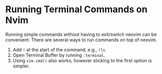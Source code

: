 # Running Terminal Commands on Nvim

Running simple commands without having to exit/switch neovim can be convenient. There are several ways to run commands on top of neovim.

1. Add `!` at the start of the command, e.g., `!ls`.
2. Open Terminal Buffer by running `:terminal`.
3. Using `vim.cmd()` also works, however sticking to the first option is simpler.
